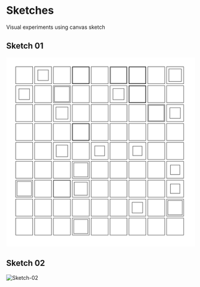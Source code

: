 # Sketches

Visual experiments using canvas sketch

## Sketch 01

![Sketch-01](https://raw.githubusercontent.com/kasthor/sketches/master/sketches/sketch-01.gif)

## Sketch 02

![Sketch-02](https://raw.githubusercontent.com/kasthor/sketches/master/sketches/sketch-02.gif)
